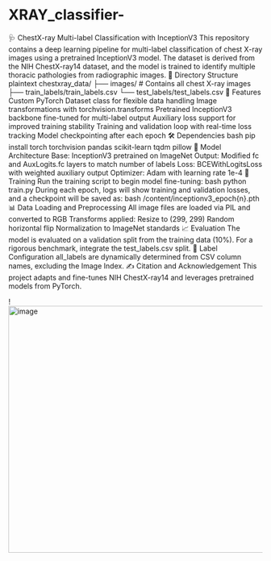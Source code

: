 # XRAY_classifier-
🩺 ChestX-ray Multi-label Classification with InceptionV3
This repository contains a deep learning pipeline for multi-label classification of chest X-ray images using a pretrained InceptionV3 model. The dataset is derived from the NIH ChestX-ray14 dataset, and the model is trained to identify multiple thoracic pathologies from radiographic images.
📂 Directory Structure
plaintext
chestxray_data/
├── images/                     # Contains all chest X-ray images
├── train_labels/train_labels.csv
└── test_labels/test_labels.csv
🚀 Features
Custom PyTorch Dataset class for flexible data handling
Image transformations with torchvision.transforms
Pretrained InceptionV3 backbone fine-tuned for multi-label output
Auxiliary loss support for improved training stability
Training and validation loop with real-time loss tracking
Model checkpointing after each epoch
🛠️ Dependencies
bash
pip install torch torchvision pandas scikit-learn tqdm pillow
🧠 Model Architecture
Base: InceptionV3 pretrained on ImageNet
Output: Modified fc and AuxLogits.fc layers to match number of labels
Loss: BCEWithLogitsLoss with weighted auxiliary output
Optimizer: Adam with learning rate 1e-4
🧪 Training
Run the training script to begin model fine-tuning:
bash
python train.py
During each epoch, logs will show training and validation losses, and a checkpoint will be saved as:
bash
/content/inceptionv3_epoch{n}.pth
📊 Data Loading and Preprocessing
All image files are loaded via PIL and converted to RGB
Transforms applied:
Resize to (299, 299)
Random horizontal flip
Normalization to ImageNet standards
📈 Evaluation
The model is evaluated on a validation split from the training data (10%). For a rigorous benchmark, integrate the test_labels.csv split.
📎 Label Configuration
all_labels are dynamically determined from CSV column names, excluding the Image Index.
✍️ Citation and Acknowledgement
This project adapts and fine-tunes NIH ChestX-ray14 and leverages pretrained models from PyTorch.


!<img width="580" height="490" alt="image" src="https://github.com/user-attachments/assets/9af957e5-e12a-496f-b394-72411e6d3cf9" />

